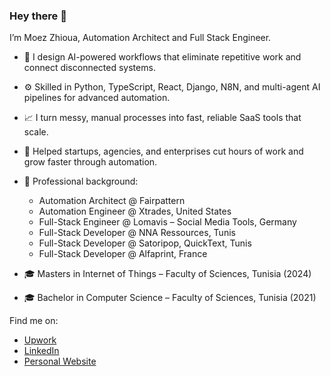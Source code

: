 
### Hey there 👋

I’m Moez Zhioua, Automation Architect and Full Stack Engineer.

* 🔧 I design AI-powered workflows that eliminate repetitive work and connect disconnected systems.

* ⚙️ Skilled in Python, TypeScript, React, Django, N8N, and multi-agent AI pipelines for advanced automation.

* 📈 I turn messy, manual processes into fast, reliable SaaS tools that scale.

* 🚀 Helped startups, agencies, and enterprises cut hours of work and grow faster through automation.

* 📜 Professional background:
  
  * Automation Architect @ Fairpattern
  * Automation Engineer @ Xtrades, United States
  * Full-Stack Engineer @ Lomavis – Social Media Tools, Germany
  * Full-Stack Developer @ NNA Ressources, Tunis
  * Full-Stack Developer @ Satoripop, QuickText, Tunis
  * Full-Stack Developer @ Alfaprint, France

* 🎓 Masters in Internet of Things – Faculty of Sciences, Tunisia (2024)

* 🎓 Bachelor in Computer Science – Faculty of Sciences, Tunisia (2021)

Find me on:

* [Upwork](https://www.upwork.com/freelancers/moezz)
* [LinkedIn](https://www.linkedin.com/in/moez-zhioua/)
* [Personal Website](https://www.moezzhioua.com/)
